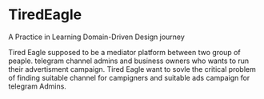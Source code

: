 # TiredEagle
A Practice in Learning Domain-Driven Design journey

 Tired Eagle supposed to be a mediator platform between two group of peaple. telegram channel admins and business owners who wants to run their advertisment campaign.
 Tired Eagle want to sovle the critical problem of finding suitable channel for campigners and suitable ads campaign for  telegram Admins.

